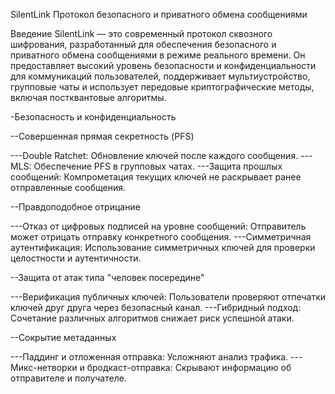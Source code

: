 SilentLink
Протокол безопасного и приватного обмена сообщениями

Введение
SilentLink — это современный протокол сквозного шифрования, разработанный для обеспечения безопасного и приватного обмена сообщениями в режиме реального времени. Он предоставляет высокий уровень безопасности и конфиденциальности для коммуникаций пользователей, поддерживает мультиустройство, групповые чаты и использует передовые криптографические методы, включая постквантовые алгоритмы.


-Безопасность и конфиденциальность

--Совершенная прямая секретность (PFS)

---Double Ratchet: Обновление ключей после каждого сообщения.
---MLS: Обеспечение PFS в групповых чатах.
---Защита прошлых сообщений: Компрометация текущих ключей не раскрывает ранее отправленные сообщения.

--Правдоподобное отрицание

---Отказ от цифровых подписей на уровне сообщений: Отправитель может отрицать отправку конкретного сообщения.
---Симметричная аутентификация: Использование симметричных ключей для проверки целостности и аутентичности.

--Защита от атак типа "человек посередине"

---Верификация публичных ключей: Пользователи проверяют отпечатки ключей друг друга через безопасный канал.
---Гибридный подход: Сочетание различных алгоритмов снижает риск успешной атаки.

--Сокрытие метаданных

---Паддинг и отложенная отправка: Усложняют анализ трафика.
---Микс-нетворки и бродкаст-отправка: Скрывают информацию об отправителе и получателе.
